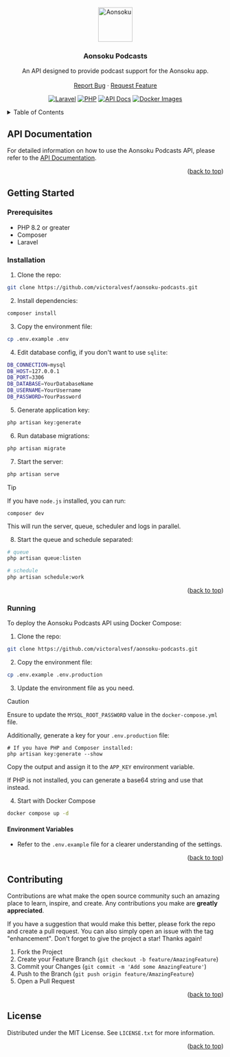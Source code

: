 <a id="readme-top"></a>

<br />
<div align="center">
  <a href="https://github.com/victoralvesf/aonsoku-podcasts">
    <img src="https://cdn.jsdelivr.net/gh/victoralvesf/aonsoku@main/public/favicons/android-chrome-192x192.png" alt="Aonsoku" width="80" height="80">
  </a>

  <h3 align="center">Aonsoku Podcasts</h3>
  <p align="center">
    An API designed to provide podcast support for the Aonsoku app.
    <br />
    <br />
    <a href="https://github.com/victoralvesf/aonsoku-podcasts/issues/new?labels=bug&template=bug-report---.md">Report Bug</a>
    ·
    <a href="https://github.com/victoralvesf/aonsoku-podcasts/issues/new?labels=enhancement&template=feature-request---.md">Request Feature</a>
  </p>

  [![Laravel][Laravel]][Laravel-url] [![PHP][PHP]][PHP-url]
  [![API Docs][Docs-badge]][Docs-url]
  [![Docker Images][Docker-Images-badge]][Docker-Images-url]
</div>

<!-- TABLE OF CONTENTS -->
<details>
  <summary>Table of Contents</summary>
  <ol>
    <li>
      <a href="#api-documentation">API Documentation</a>
    </li>
    <li>
      <a href="#getting-started">Getting Started</a>
      <ul>
        <li><a href="#prerequisites">Prerequisites</a></li>
        <li><a href="#installation">Installation</a></li>
        <li><a href="#running">Running</a></li>
        <li><a href="#environment-variables">Environment Variables</a></li>
      </ul>
    </li>
    <li><a href="#contributing">Contributing</a></li>
    <li><a href="#license">License</a></li>
  </ol>
</details>

## API Documentation

For detailed information on how to use the Aonsoku Podcasts API, please refer to the [API Documentation][Docs-url].

<p align="right">(<a href="#readme-top">back to top</a>)</p>

## Getting Started

### Prerequisites

* PHP 8.2 or greater
* Composer
* Laravel

### Installation

1. Clone the repo:
```sh
git clone https://github.com/victoralvesf/aonsoku-podcasts.git
```
2. Install dependencies:
```sh
composer install
```
3. Copy the environment file:
```sh
cp .env.example .env
```
4. Edit database config, if you don't want to use `sqlite`:
```sh
DB_CONNECTION=mysql
DB_HOST=127.0.0.1
DB_PORT=3306
DB_DATABASE=YourDatabaseName
DB_USERNAME=YourUsername
DB_PASSWORD=YourPassword
```
5. Generate application key:
```sh
php artisan key:generate
```
6. Run database migrations:
```sh
php artisan migrate
```
7. Start the server:
```sh
php artisan serve
```

> [!TIP]
>
> If you have `node.js` installed, you can run: 
>
> ```
> composer dev
> ```
>
> This will run the server, queue, scheduler and logs in parallel.

8. Start the queue and schedule separated:
```sh
# queue
php artisan queue:listen

# schedule
php artisan schedule:work
```

<p align="right">(<a href="#readme-top">back to top</a>)</p>

### Running

To deploy the Aonsoku Podcasts API using Docker Compose:

1. Clone the repo:

```sh
git clone https://github.com/victoralvesf/aonsoku-podcasts.git
```

2. Copy the environment file:
```sh
cp .env.example .env.production
```

3. Update the environment file as you need.

> [!CAUTION]
>
> Ensure to update the `MYSQL_ROOT_PASSWORD` value in the `docker-compose.yml` file.
>
> Additionally, generate a key for your `.env.production` file:
>
> ```
> # If you have PHP and Composer installed:
> php artisan key:generate --show  
> ```
> Copy the output and assign it to the `APP_KEY` environment variable.
>
> If PHP is not installed, you can generate a base64 string and use that instead.

4. Start with Docker Compose
```sh
docker compose up -d
```

#### Environment Variables

- Refer to the `.env.example` file for a clearer understanding of the settings.

<p align="right">(<a href="#readme-top">back to top</a>)</p>

<!-- CONTRIBUTING -->
## Contributing

Contributions are what make the open source community such an amazing place to learn, inspire, and create. Any contributions you make are **greatly appreciated**.

If you have a suggestion that would make this better, please fork the repo and create a pull request. You can also simply open an issue with the tag "enhancement".
Don't forget to give the project a star! Thanks again!

1. Fork the Project
2. Create your Feature Branch (`git checkout -b feature/AmazingFeature`)
3. Commit your Changes (`git commit -m 'Add some AmazingFeature'`)
4. Push to the Branch (`git push origin feature/AmazingFeature`)
5. Open a Pull Request

<p align="right">(<a href="#readme-top">back to top</a>)</p>

<!-- LICENSE -->
## License

Distributed under the MIT License. See `LICENSE.txt` for more information.

<p align="right">(<a href="#readme-top">back to top</a>)</p>

<!-- MARKDOWN LINKS & IMAGES -->
[Docs-badge]: https://img.shields.io/badge/API%20Documentation-000000?style=for-the-badge&logo=read-the-docs&logoSize=auto
[Docs-url]: https://app.theneo.io/aonsoku/podcasts

[Laravel]: https://img.shields.io/badge/Laravel-000000?style=for-the-badge&logo=laravel&logoSize=auto
[Laravel-url]: https://laravel.com/

[PHP]: https://img.shields.io/badge/PHP-000000?style=for-the-badge&logo=php&logoSize=auto
[PHP-url]: https://www.php.net/

[Docker-Images-badge]: https://img.shields.io/badge/Docker%20Images-000000?style=for-the-badge&logo=docker&logoSize=auto
[Docker-Images-url]: https://github.com/victoralvesf/aonsoku-podcasts/pkgs/container/aonsoku-podcasts
